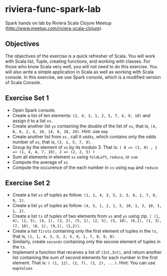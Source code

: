 riviera-func-spark-lab
======================

Spark hands on lab by Riviera Scala Clojure Meetup (http://www.meetup.com/riviera-scala-clojure).

Objectives
-----------
The objectives of the exercise is a quick refresher of Scala. You will work with Scala list, Tuple, creating functions, and working with 
classes. For those who know Scala very well, you will not need to do this exercise.
You will also write a simple application in Scala as well as working with Scala console. In this exercise, we use Spark console, which is a modified version of Scala Console.


Exercise Set 1
---------------
* Open Spark console.
* Create a list of ten elements: ```(2, 4, 3, 1, 2, 5, 7, 4, 9, 10)``` and assign it to a list ```xs```.
* Create another list ```ys``` containing the double of the list of ```xs```, that is, ```(4, 8, 6, 2, 4, 10, 14, 8, 18, 20)```. Hint: use ```map``` 
* Create another list from ```xs``` , call it ```oddXs```, which contains only the odds number of ```xs```, that is, ```(3, 1, 5, 7, 9)```.
* Group by the element of ```xs``` by its modulo 3. That is: ```( 0 => (3, 9) , 1 => (1, 4, 4, 7, 10), 2 => (2, 2, 5) )``` 
* Sum all elements in element ```xs``` using ```foldLeft```, ```reduce```, or ```sum```
* Compute the average of ```xs```
* Compute the occurence of the each number in ```xs``` using ```map``` and ```reduce```

Exercise Set 2
---------------
* Create a list ```xs``` of tuples as follow: ```(1, 1, 4, 3, 5, 2, 5, 6, 1, 7, 8, 9, 2)```.
* Create a list ```ys``` of tuples as follow: ```(4, 5, 1, 2, 1, 5, 10, 1, 3, 10, 1, 1, 2)```.
* Create a list ```ts``` of tuples of two elements from ```xs``` and ```ys``` using zip.
 ```( (1, 4), (1, 5), (4, 1), (3, 2), (5, 1), (2, 5), (5, 10), (6,1), (1, 3), (7, 10), (8, 1), (9,1), (2,2))```.
* Create a list ```firsts``` containing only the first element of tuples in the ```ts```, that is, ```(1, 1, 4, 3, 5, 2, 5, 6, 1, 7, 8, 9, 8)```.
* Similarly, create ```seconds``` containing only the secone element of tuples in the ```ts```.
* Implement a function that receives a list of ```(Int,Int)```, and return another list containing the sum of second elements for each number in 
  the first element. That is: ```( (1, 12), (2, 7), (3, 2), ...)```. Hint: You can use  ```mapValues```
